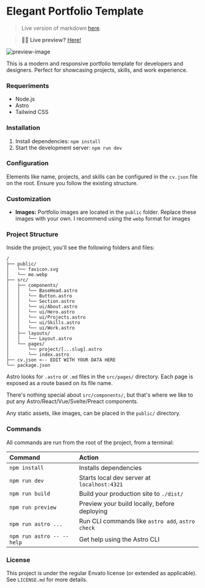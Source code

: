 # Elegant Portfolio Template

> Live version of markdown [here](https://github.com/fran-gzz/portfolio-template-readme).

> 🧑‍🚀 **Live preview?** [Here!](https://portfolio-template-neon.vercel.app/)


![preview-image](https://fran-gzz.github.io/portfolio-template-readme/assets/preview.png)


This is a modern and responsive portfolio template for developers and designers. Perfect for showcasing projects, skills, and work experience.

### Requeriments
- Node.js
- Astro
- Tailwind CSS

### Installation
1. Install dependencies: `npm install`
2. Start the development server: `npm run dev`

### Configuration
Elements like name, projects, and skills can be configured in the `cv.json` file on the root. Ensure you follow the existing structure.

### Customization
- **Images:** Portfolio images are located in the `public` folder. Replace these images with your own. I recommend using the `webp` format for images


### Project Structure

Inside the project, you'll see the following folders and files:

```text
/
├── public/
│   └── favicon.svg
│   └── me.webp
├── src/
│   ├── components/
│   │   └── BaseHead.astro
│   │   └── Button.astro
│   │   └── Section.astro
│   │   └── ui/About.astro
│   │   └── ui/Hero.astro
│   │   └── ui/Projects.astro
│   │   └── ui/Skills.astro
│   │   └── ui/Work.astro
│   ├── layouts/
│   │   └── Layout.astro
│   └── pages/
│       └── project/[...slug].astro
│       └── index.astro
├── cv.json <-- EDIT WITH YOUR DATA HERE
└── package.json
```

Astro looks for `.astro` or `.md` files in the `src/pages/` directory. Each page is exposed as a route based on its file name.

There's nothing special about `src/components/`, but that's where we like to put any Astro/React/Vue/Svelte/Preact components.

Any static assets, like images, can be placed in the `public/` directory.

### Commands

All commands are run from the root of the project, from a terminal:

| Command                   | Action                                           |
| :------------------------ | :----------------------------------------------- |
| `npm install`             | Installs dependencies                            |
| `npm run dev`             | Starts local dev server at `localhost:4321`      |
| `npm run build`           | Build your production site to `./dist/`          |
| `npm run preview`         | Preview your build locally, before deploying     |
| `npm run astro ...`       | Run CLI commands like `astro add`, `astro check` |
| `npm run astro -- --help` | Get help using the Astro CLI                     |

### License
This project is under the regular Envato license (or extended as applicable). See `LICENSE.md` for more details.